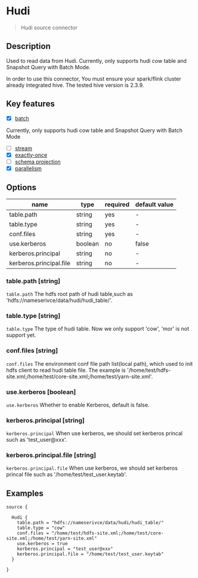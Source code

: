 # Hudi

> Hudi source connector

## Description

Used to read data from Hudi. Currently, only supports hudi cow table and Snapshot Query with Batch Mode.

In order to use this connector, You must ensure your spark/flink cluster already integrated hive. The tested hive version is 2.3.9.

## Key features

- [x] [batch](../../concept/connector-v2-features.md)

Currently, only supports hudi cow table and Snapshot Query with Batch Mode

- [ ] [stream](../../concept/connector-v2-features.md)
- [x] [exactly-once](../../concept/connector-v2-features.md)
- [ ] [schema projection](../../concept/connector-v2-features.md)
- [x] [parallelism](../../concept/connector-v2-features.md)

## Options

| name                     | type    | required | default value |
|--------------------------|---------|----------|---------------|
| table.path               | string  | yes      | -             |
| table.type               | string  | yes      | -             |
| conf.files               | string  | yes      | -             |
| use.kerberos             | boolean | no       | false         |
| kerberos.principal       | string  | no       | -             |
| kerberos.principal.file  | string  | no       | -             |

### table.path [string]

`table.path` The hdfs root path of hudi table,such as 'hdfs://nameserivce/data/hudi/hudi_table/'.

### table.type [string]

`table.type` The type of hudi table. Now we only support 'cow', 'mor' is not support yet.

### conf.files [string]

`conf.files` The environment conf file path list(local path), which used to init hdfs client to read hudi table file. The example is '/home/test/hdfs-site.xml;/home/test/core-site.xml;/home/test/yarn-site.xml'.

### use.kerberos [boolean]

`use.kerberos` Whether to enable Kerberos, default is false.

### kerberos.principal [string]

`kerberos.principal` When use kerberos, we should set kerberos princal such as 'test_user@xxx'.

### kerberos.principal.file [string]

`kerberos.principal.file` When use kerberos,  we should set kerberos princal file such as '/home/test/test_user.keytab'.

## Examples

```hocon
source {

  Hudi {
    table.path = "hdfs://nameserivce/data/hudi/hudi_table/"
    table.type = "cow"
    conf.files = "/home/test/hdfs-site.xml;/home/test/core-site.xml;/home/test/yarn-site.xml"
    use.kerberos = true
    kerberos.principal = "test_user@xxx"
    kerberos.principal.file = "/home/test/test_user.keytab"
  }

}
```